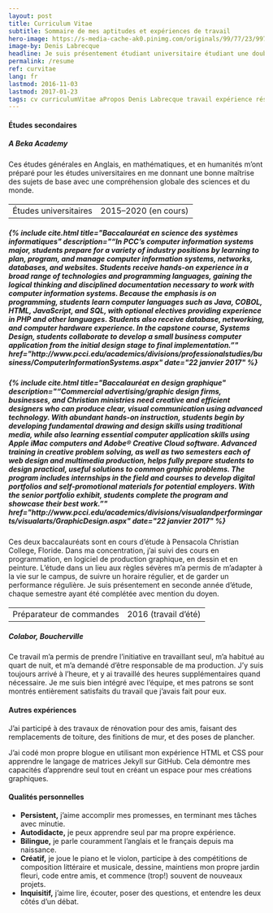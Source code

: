 ```yaml
---
layout: post
title: Curriculum Vitae
subtitle: Sommaire de mes aptitudes et expériences de travail
hero-image: https://s-media-cache-ak0.pinimg.com/originals/99/77/23/997723ea27660b07e3b84ad6110178f0.jpg
image-by: Denis Labrecque
headline: Je suis présentement étudiant universitaire étudiant une double spécialisation en systèmes informatiques et en design graphique.
permalink: /resume
ref: curvitae
lang: fr
lastmod: 2016-11-03
lastmod: 2017-01-23
tags: cv curriculumVitae aPropos Denis Labrecque travail expérience résumé biographie université étudiant systèmesInformatiques designGraphique
---
```

<div class="resume-wrapper">
  <h4>Études secondaires</h4>
  <h5>A Beka Academy</h5>
  <p>Ces études générales en Anglais, en mathématiques, et en humanités m’ont préparé pour les études universitaires en me donnant une bonne maîtrise des sujets de base avec une compréhension globale des sciences et du monde.</p>

<h4><table><tr><td>Études universitaires</td><td>2015&ndash;2020 (en cours)</td></tr></table></h4>
<h5>{% include cite.html title="Baccalauréat en science des systèmes informatiques" description="“In PCC’s computer information systems major, students prepare for a variety of industry positions by learning to plan, program, and manage computer information systems, networks, databases, and websites. Students receive hands-on experience in a broad range of technologies and programming languages, gaining the logical thinking and disciplined documentation necessary to work with computer information systems.
Because the emphasis is on programming, students learn computer languages such as Java, COBOL, HTML, JavaScript, and SQL, with optional electives providing experience in PHP and other languages. Students also receive database, networking, and computer hardware experience. In the capstone course, Systems Design, students collaborate to develop a small business computer application from the initial design stage to final implementation.”" href="http://www.pcci.edu/academics/divisions/professionalstudies/business/ComputerInformationSystems.aspx" date="22 janvier 2017" %}</h5>
<h5>{% include cite.html title="Baccalauréat en design graphique" description="“Commercial advertising/graphic design firms, businesses, and Christian ministries need creative and efficient designers who can produce clear, visual communication using advanced technology. With abundant hands-on instruction, students begin by developing fundamental drawing and design skills using traditional media, while also learning essential computer application skills using Apple iMac computers and Adobe® Creative Cloud software. Advanced training in creative problem solving, as well as two semesters each of web design and multimedia production, helps fully prepare students to design practical, useful solutions to common graphic problems.
The program includes internships in the field and courses to develop digital portfolios and self-promotional materials for potential employers. With the senior portfolio exhibit, students complete the program and showcase their best work.”" href="http://www.pcci.edu/academics/divisions/visualandperformingarts/visualarts/GraphicDesign.aspx" date="22 janvier 2017" %}</h5>
<p>Ces deux baccalauréats sont en cours d’étude à Pensacola Christian College, Floride. Dans ma concentration, j’ai suivi des cours en programmation, en logiciel de production graphique, en dessin et en peinture. L’étude dans un lieu aux règles sévères m’a permis de m’adapter à la vie sur le campus, de suivre un horaire régulier, et de garder un performance régulière. Je suis présentement en seconde année d’étude, chaque semestre ayant été complétée avec mention du doyen.</p>
<h4><table><tr><td>Préparateur de commandes</td><td>2016 (travail d’été)</td></tr></table></h4>
<h5>Colabor, Boucherville</h5>
<p>Ce travail m’a permis de prendre l’initiative en travaillant seul, m’a habitué au quart de nuit, et m’a demandé d’être responsable de ma production. J’y suis toujours arrivé à l’heure, et y ai travaillé des heures supplémentaires quand nécessaire. Je me suis bien intégré avec l’équipe, et mes patrons se sont montrés entièrement satisfaits du travail que j’avais fait pour eux.</p>

<h4>Autres expériences</h4>
<p>J’ai participé à des travaux de rénovation pour des amis, faisant des remplacements de toiture, des finitions de mur, et des poses de plancher.</p>
<p>J’ai codé mon propre blogue en utilisant mon expérience HTML et CSS pour apprendre le langage de matrices Jekyll sur GitHub. Cela démontre mes capacités d’apprendre seul tout en créant un espace pour mes créations graphiques.</p>

<h4>Qualités personnelles</h4>
<ul>
<li><strong>Persistent,</strong> j’aime accomplir mes promesses, en terminant mes tâches avec minutie.</li>
<li><strong>Autodidacte,</strong> je peux apprendre seul par ma propre expérience.</li>
<li><strong>Bilingue,</strong> je parle couramment l’anglais et le français depuis ma naissance.</li>
<li><strong>Créatif,</strong> je joue le piano et le violon, participe à des compétitions de composition littéraire et musicale, dessine, maintiens mon propre jardin fleuri, code entre amis, et commence (trop!) souvent de nouveaux projets.</li>
<li><strong>Inquisitif,</strong> j’aime lire, écouter, poser des questions, et entendre les deux côtés d’un débat.</li>
</ul>
</div>
